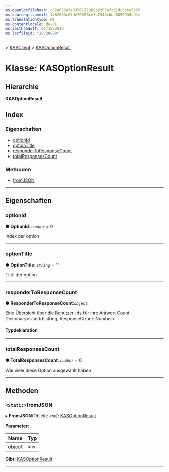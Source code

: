 ```yaml
---
ms.openlocfilehash: c52e672a7e3356171388692054fcd1dc3cee5365
ms.sourcegitcommit: 1482683c0fde70600ce3b2948cbba8856935d91e
ms.translationtype: MT
ms.contentlocale: de-DE
ms.lasthandoff: 01/18/2019
ms.locfileid: "28728058"
---
```

[](../README.md) > [KASClient](../modules/kasclient.md) > [KASOptionResult](../classes/kasclient.kasoptionresult.md)

# <a name="class-kasoptionresult"></a>Klasse: KASOptionResult

## <a name="hierarchy"></a>Hierarchie

**KASOptionResult**

## <a name="index"></a>Index 

### <a name="properties"></a>Eigenschaften

* [optionId](kasclient.kasoptionresult.md#optionid)
* [optionTitle](kasclient.kasoptionresult.md#optiontitle)
* [responderToResponseCount](kasclient.kasoptionresult.md#respondertoresponsecount)
* [totalResponsesCount](kasclient.kasoptionresult.md#totalresponsescount)
### <a name="methods"></a>Methoden

* [fromJSON](kasclient.kasoptionresult.md#fromjson)

---

## <a name="properties"></a>Eigenschaften

<a id="optionid"></a>

###  <a name="optionid"></a>optionId

**● OptionId**: *`number`* = 0

Index der option

___

<a id="optiontitle"></a>

###  <a name="optiontitle"></a>optionTitle

**● OptionTitle**: *`string`* = ""

Titel der option

___

<a id="respondertoresponsecount"></a>

###  <a name="respondertoresponsecount"></a>responderToResponseCount

**● ResponderToResponseCount**:*`object`*

Eine Übersicht über die Benutzer-Ids für ihre Antwort Count Dictionary<UserId: string, ResponseCount: Number>
#### <a name="type-declaration"></a>Typdeklaration

___

<a id="totalresponsescount"></a>

###  <a name="totalresponsescount"></a>totalResponsesCount

**● TotalResponsesCount**: *`number`* = 0

Wie viele diese Option ausgewählt haben

___

## <a name="methods"></a>Methoden

<a id="fromjson"></a>

### <a name="static-fromjson"></a>`<Static>`fromJSON

▸ **FromJSON**(Objekt: *`any`*): [KASOptionResult](kasclient.kasoptionresult.md)

**Parameter:**

| Name | Typ |
| ------ | ------ |
| object | `any` |

**Gibt:** [KASOptionResult](kasclient.kasoptionresult.md)

___

